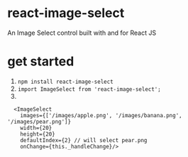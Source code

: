 # react-image-select
An Image Select control built with and for React JS


# get started
1. `npm install react-image-select`
2. `import ImageSelect from 'react-image-select';`
3. 
```ReactJS
  <ImageSelect
    images={['/images/apple.png', '/images/banana.png', '/images/pear.png']}
    width={20}
    height={20}
    defaultIndex={2} // will select pear.png
    onChange={this._handleChange}/>
```
